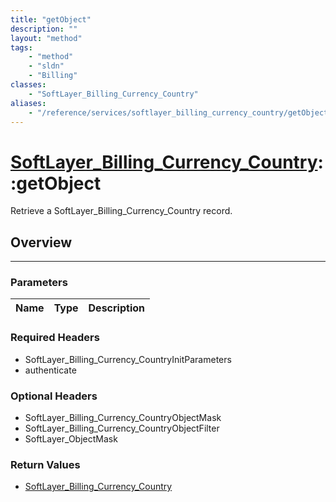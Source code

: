 ```yaml
---
title: "getObject"
description: ""
layout: "method"
tags:
    - "method"
    - "sldn"
    - "Billing"
classes:
    - "SoftLayer_Billing_Currency_Country"
aliases:
    - "/reference/services/softlayer_billing_currency_country/getObject"
---
```

# [SoftLayer_Billing_Currency_Country](/reference/services/SoftLayer_Billing_Currency_Country)::getObject


Retrieve a SoftLayer_Billing_Currency_Country record.


## Overview 


-----

### Parameters 
|Name | Type | Description |
| --- | --- | --- |


### Required Headers
* SoftLayer_Billing_Currency_CountryInitParameters
* authenticate


### Optional Headers
* SoftLayer_Billing_Currency_CountryObjectMask
* SoftLayer_Billing_Currency_CountryObjectFilter
* SoftLayer_ObjectMask

### Return Values
* <a href='/reference/datatypes/SoftLayer_Billing_Currency_Country'>SoftLayer_Billing_Currency_Country </a>




